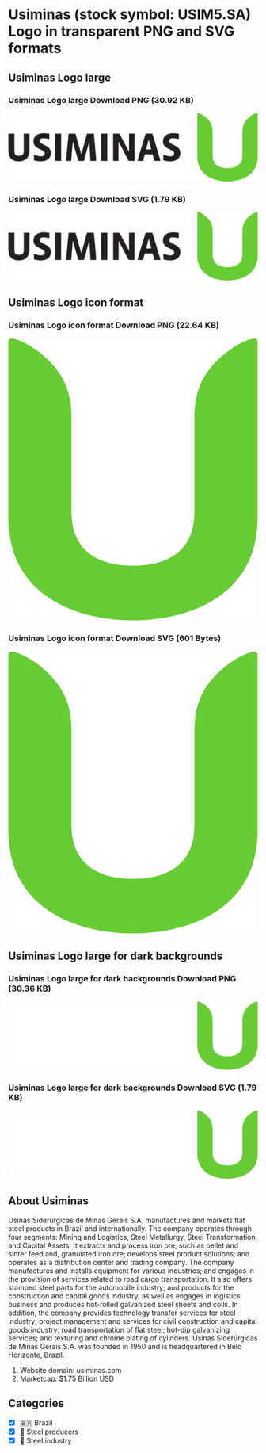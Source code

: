 # Usiminas (stock symbol: USIM5.SA) Logo in transparent PNG and SVG formats

## Usiminas Logo large

### Usiminas Logo large Download PNG (30.92 KB)

![Usiminas Logo large Download PNG (30.92 KB)](/img/orig/USIM5.SA_BIG-cb25cf35.png)

### Usiminas Logo large Download SVG (1.79 KB)

![Usiminas Logo large Download SVG (1.79 KB)](/img/orig/USIM5.SA_BIG-bc9afc7b.svg)

## Usiminas Logo icon format

### Usiminas Logo icon format Download PNG (22.64 KB)

![Usiminas Logo icon format Download PNG (22.64 KB)](/img/orig/USIM5.SA-0899d521.png)

### Usiminas Logo icon format Download SVG (601 Bytes)

![Usiminas Logo icon format Download SVG (601 Bytes)](/img/orig/USIM5.SA-5454df6d.svg)

## Usiminas Logo large for dark backgrounds

### Usiminas Logo large for dark backgrounds Download PNG (30.36 KB)

![Usiminas Logo large for dark backgrounds Download PNG (30.36 KB)](/img/orig/USIM5.SA_BIG.D-3f15f5ad.png)

### Usiminas Logo large for dark backgrounds Download SVG (1.79 KB)

![Usiminas Logo large for dark backgrounds Download SVG (1.79 KB)](/img/orig/USIM5.SA_BIG.D-b9643ae3.svg)

## About Usiminas

Usinas Siderúrgicas de Minas Gerais S.A. manufactures and markets flat steel products in Brazil and internationally. The company operates through four segments: Mining and Logistics, Steel Metallurgy, Steel Transformation, and Capital Assets. It extracts and process iron ore, such as pellet and sinter feed and, granulated iron ore; develops steel product solutions; and operates as a distribution center and trading company. The company manufactures and installs equipment for various industries; and engages in the provision of services related to road cargo transportation. It also offers stamped steel parts for the automobile industry; and products for the construction and capital goods industry, as well as engages in logistics business and produces hot-rolled galvanized steel sheets and coils. In addition, the company provides technology transfer services for steel industry; project management and services for civil construction and capital goods industry; road transportation of flat steel; hot-dip galvanizing services; and texturing and chrome plating of cylinders. Usinas Siderúrgicas de Minas Gerais S.A. was founded in 1950 and is headquartered in Belo Horizonte, Brazil.

1. Website domain: usiminas.com
2. Marketcap: $1.75 Billion USD


## Categories
- [x] 🇧🇷 Brazil
- [x] 🔩 Steel producers
- [x] 🔩 Steel industry
